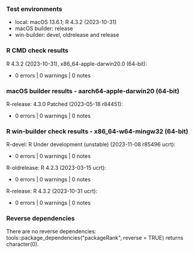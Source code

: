 ### Test environments

* local: macOS 13.6.1; R 4.3.2 (2023-10-31)
* macOS builder: release
* win-builder: devel, oldrelease and release


### R CMD check results

R 4.3.2 (2023-10-31), x86_64-apple-darwin20.0 (64-bit):
* 0 errors | 0 warnings | 0 notes


### macOS builder results - aarch64-apple-darwin20 (64-bit)

R-release: 4.3.0 Patched (2023-05-18 r84451):
* 0 errors | 0 warnings | 0 notes


### R win-builder check results - x86_64-w64-mingw32 (64-bit)

R-devel: R Under development (unstable) (2023-11-08 r85496 ucrt):
* 0 errors | 0 warnings | 0 notes

R-oldrelease: R 4.2.3 (2023-03-15 ucrt):
* 0 errors | 0 warnings | 0 notes

R-release: R 4.3.2 (2023-10-31 ucrt):
* 0 errors | 0 warnings | 0 notes


### Reverse dependencies

There are no reverse dependencies:
tools::package_dependencies("packageRank", reverse = TRUE) returns character(0).
